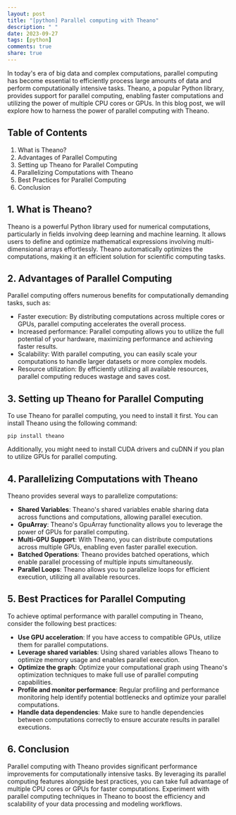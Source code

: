 ```yaml
---
layout: post
title: "[python] Parallel computing with Theano"
description: " "
date: 2023-09-27
tags: [python]
comments: true
share: true
---
```


In today's era of big data and complex computations, parallel computing has become essential to efficiently process large amounts of data and perform computationally intensive tasks. Theano, a popular Python library, provides support for parallel computing, enabling faster computations and utilizing the power of multiple CPU cores or GPUs. In this blog post, we will explore how to harness the power of parallel computing with Theano.

## Table of Contents
1. What is Theano?
2. Advantages of Parallel Computing
3. Setting up Theano for Parallel Computing
4. Parallelizing Computations with Theano
5. Best Practices for Parallel Computing
6. Conclusion

## 1. What is Theano?
Theano is a powerful Python library used for numerical computations, particularly in fields involving deep learning and machine learning. It allows users to define and optimize mathematical expressions involving multi-dimensional arrays effortlessly. Theano automatically optimizes the computations, making it an efficient solution for scientific computing tasks.

## 2. Advantages of Parallel Computing
Parallel computing offers numerous benefits for computationally demanding tasks, such as:

- Faster execution: By distributing computations across multiple cores or GPUs, parallel computing accelerates the overall process.
- Increased performance: Parallel computing allows you to utilize the full potential of your hardware, maximizing performance and achieving faster results.
- Scalability: With parallel computing, you can easily scale your computations to handle larger datasets or more complex models.
- Resource utilization: By efficiently utilizing all available resources, parallel computing reduces wastage and saves cost.

## 3. Setting up Theano for Parallel Computing
To use Theano for parallel computing, you need to install it first. You can install Theano using the following command:

```
pip install theano
```

Additionally, you might need to install CUDA drivers and cuDNN if you plan to utilize GPUs for parallel computing.

## 4. Parallelizing Computations with Theano
Theano provides several ways to parallelize computations:

- **Shared Variables**: Theano's shared variables enable sharing data across functions and computations, allowing parallel execution.
- **GpuArray**: Theano's GpuArray functionality allows you to leverage the power of GPUs for parallel computing.
- **Multi-GPU Support**: With Theano, you can distribute computations across multiple GPUs, enabling even faster parallel execution.
- **Batched Operations**: Theano provides batched operations, which enable parallel processing of multiple inputs simultaneously.
- **Parallel Loops**: Theano allows you to parallelize loops for efficient execution, utilizing all available resources.

## 5. Best Practices for Parallel Computing
To achieve optimal performance with parallel computing in Theano, consider the following best practices:

- **Use GPU acceleration**: If you have access to compatible GPUs, utilize them for parallel computations.
- **Leverage shared variables**: Using shared variables allows Theano to optimize memory usage and enables parallel execution.
- **Optimize the graph**: Optimize your computational graph using Theano's optimization techniques to make full use of parallel computing capabilities.
- **Profile and monitor performance**: Regular profiling and performance monitoring help identify potential bottlenecks and optimize your parallel computations.
- **Handle data dependencies**: Make sure to handle dependencies between computations correctly to ensure accurate results in parallel executions.

## 6. Conclusion
Parallel computing with Theano provides significant performance improvements for computationally intensive tasks. By leveraging its parallel computing features alongside best practices, you can take full advantage of multiple CPU cores or GPUs for faster computations. Experiment with parallel computing techniques in Theano to boost the efficiency and scalability of your data processing and modeling workflows.